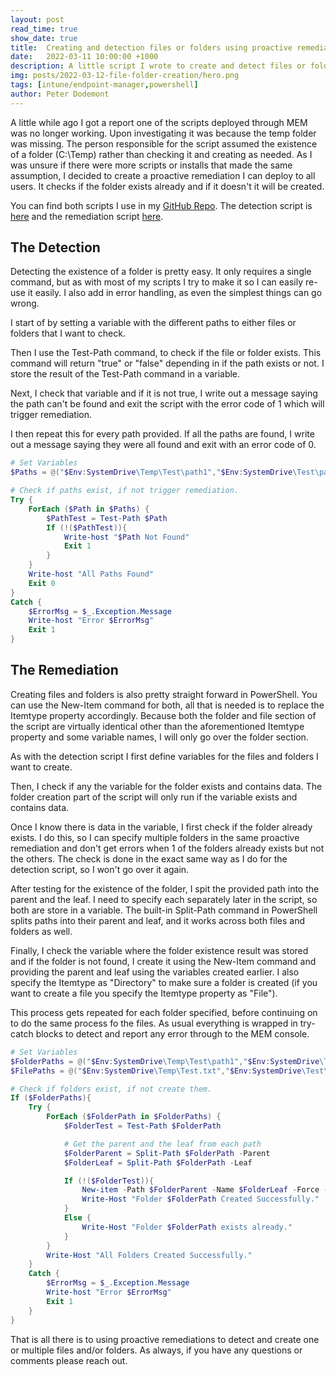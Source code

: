 ```yaml
---
layout: post
read_time: true
show_date: true
title:  Creating and detection files or folders using proactive remediations in MEM
date:   2022-03-11 10:00:00 +1000
description: A little script I wrote to create and detect files or folders using proactive remediation in MEM.
img: posts/2022-03-12-file-folder-creation/hero.png
tags: [intune/endpoint-manager,powershell]
author: Peter Dodemont
---
```

A little while ago I got a report one of the scripts deployed through MEM was no longer working. Upon investigating it was because the temp folder was missing. The person responsible for the script assumed the existence of a folder (C:\Temp) rather than checking it and creating as needed. As I was unsure if there were more scripts or installs that made the same assumption, I decided to create a proactive remediation I can deploy to all users. It checks if the folder exists already and if it doesn't it will be created.

You can find both scripts I use in my [GitHub Repo](https://github.com/PeterDodemont/Scripts). The detection script is [here](https://github.com/PeterDodemont/Scripts/blob/main/Intune/ProactiveRem-Path-Detection.ps1) and the remediation script [here](https://github.com/PeterDodemont/Scripts/blob/main/Misc/Create-FileAndFolder.ps1).

## The Detection
Detecting the existence of a folder is pretty easy. It only requires a single command, but as with most of my scripts I try to make it so I can easily re-use it easily. I also add in error handling, as even the simplest things can go wrong.

I start of by setting a variable with the different paths to either files or folders that I want to check.

Then I use the Test-Path command, to check if the file or folder exists. This command will return "true" or "false" depending in if the path exists or not. I store the result of the Test-Path command in a variable.

Next, I check that variable and if it is not true, I write out a message saying the path can't be found and exit the script with the error code of 1 which will trigger remediation.

I then repeat this for every path provided. If all the paths are found, I write out a message saying they were all found and exit with an error code of 0.

```powershell
# Set Variables
$Paths = @("$Env:SystemDrive\Temp\Test\path1","$Env:SystemDrive\Test\path1\Path2")

# Check if paths exist, if not trigger remediation.
Try {
    ForEach ($Path in $Paths) {
        $PathTest = Test-Path $Path
        If (!($PathTest)){
            Write-host "$Path Not Found"
            Exit 1
        }
    }
    Write-host "All Paths Found"
    Exit 0
}
Catch {
    $ErrorMsg = $_.Exception.Message
    Write-host "Error $ErrorMsg"
    Exit 1
}
```

## The Remediation
Creating files and folders is also pretty straight forward in PowerShell. You can use the New-Item command for both, all that is needed is to replace the Itemtype property accordingly. Because both the folder and file section of the script are virtually identical other than the aforementioned Itemtype property and some variable names, I will only go over the folder section.

As with the detection script I first define variables for the files and folders I want to create.

Then, I check if any the variable for the folder exists and contains data. The folder creation part of the script will only run if the variable exists and contains data.

Once I know there is data in the variable, I first check if the folder already exists. I do this, so I can specify multiple folders in the same proactive remediation and don't get errors when 1 of the folders already exists but not the others. The check is done in the exact same way as I do for the detection script, so I won't go over it again.

After testing for the existence of the folder, I spit the provided path into the parent and the leaf. I need to specify each separately later in the script, so both are store in a variable. The built-in Split-Path command in PowerShell splits paths into their parent and leaf, and it works across both files and folders as well.

Finally, I check the variable where the folder existence result was stored and if the folder is not found, I create it using the New-Item command and providing the parent and leaf using the variables created earlier. I also specify the Itemtype as "Directory" to make sure a folder is created (if you want to create a file you specify the Itemtype property as "File").

This process gets repeated for each folder specified, before continuing on to do the same process fo the files.
As usual everything is wrapped in try-catch blocks to detect and report any error through to the MEM console.

```powershell
# Set Variables
$FolderPaths = @("$Env:SystemDrive\Temp\Test\path1","$Env:SystemDrive\Test\path1\Path2")
$FilePaths = @("$Env:SystemDrive\Temp\Test.txt","$Env:SystemDrive\Test\path1\Path2\test.txt")

# Check if folders exist, if not create them.
If ($FolderPaths){
    Try {
        ForEach ($FolderPath in $FolderPaths) {
            $FolderTest = Test-Path $FolderPath

            # Get the parent and the leaf from each path
            $FolderParent = Split-Path $FolderPath -Parent
            $FolderLeaf = Split-Path $FolderPath -Leaf

            If (!($FolderTest)){
                New-item -Path $FolderParent -Name $FolderLeaf -Force -ItemType Directory
                Write-Host "Folder $FolderPath Created Successfully."
            }
            Else {
                Write-Host "Folder $FolderPath exists already."
            }
        }
        Write-Host "All Folders Created Successfully."
    }
    Catch {
        $ErrorMsg = $_.Exception.Message
        Write-host "Error $ErrorMsg"
        Exit 1
    }
}
```

That is all there is to using proactive remediations to detect and create one or multiple files and/or folders. As always, if you have any questions or comments please reach out.